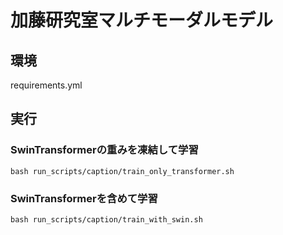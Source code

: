 # 加藤研究室マルチモーダルモデル

## 環境
requirements.yml

## 実行

### SwinTransformerの重みを凍結して学習

```console
bash run_scripts/caption/train_only_transformer.sh
```

### SwinTransformerを含めて学習

```console
bash run_scripts/caption/train_with_swin.sh
```